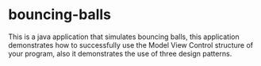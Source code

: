 # bouncing-balls
This is a java application that simulates bouncing balls, this application demonstrates how to successfully use the Model View Control structure of your program, also it demonstrates the use of three design patterns. 
